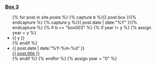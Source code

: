 ### [Box 3](/box003/index.html)

<ul class="listing">
{% for post in site.posts %}
  {% capture b %}{{ post.box }}{% endcapture %}
  {% capture y %}{{ post.date | date:"%Y" }}{% endcapture %}
  {% if b == "box003" %}
    {% if year != y %}
      {% assign year = y %}
      <li class="listing-seperator">{{ y }}</li>
    {% endif %}
    <li class="listing-item">
      <time datetime="{{ post.date | date:"%Y-%m-%d" }}">{{ post.date | date:"%Y-%m-%d" }}</time> <br/>
      <a href="{{ site.url }}{{ post.url }}" title="{{ post.title }}">{{ post.title }}</a>
    </li>
  {% endif %}
{% endfor %}
{% assign year = "0" %}
</ul>